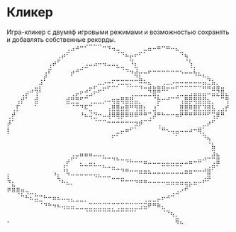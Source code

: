 # Кликер
Игра-кликер с двумяф игровыми режимами и возможностью сохранять и добавлять собственные рекорды.
⠀⠀⠀⠀⠀⠀⠀⠀⠀⠀⠀⠀⠀⢀⣠⠴⠒⠊⠉⠉⠉⠒⠲⢤⣀⠀⠀⠀⠀⠀⣀⣤⠤⠶⠒⠶⠤⣄⠀⠀⠀⠀⠀⠀⠀⠀⠀⠀⠀
⠀⠀⠀⠀⠀⠀⠀⠀⠀⠀⠀⢀⡴⠋⠀⠀⠀⠀⠀⠀⠀⠀⠀⠀⠈⠙⠦⡤⠖⠋⠁⠀⠀⠀⠀⠀⠀⠀⠙⢦⠀⠀⠀⠀⠀⠀⠀⠀⠀
⠀⠀⠀⠀⠀⠀⠀⠀⠀⢀⡴⠋⠀⠀⠀⠀⠀⢀⣀⣠⠤⢤⣀⣀⡀⠀⠀⠹⡄⠀⠀⠀⠀⠀⠀⠀⠀⠀⠀⠈⢣⠀⠀⠀⠀⠀⠀⠀⠀
⠀⠀⠀⠀⠀⠀⠀⠀⢀⡞⠀⠀⠀⠀⣠⠴⠚⠉⠀⠀⠀⠀⠀⠀⠉⠙⠲⢤⣹⣀⣀⡤⠤⠤⠤⠤⠤⠤⢄⣀⣈⣇⡀⠀⠀⠀⠀⠀⠀
⠀⠀⠀⠀⠀⠀⠀⢀⡞⠀⠀⠀⠀⠀⠁⠀⠀⠀⠀⠀⠀⠀⠀⣀⣀⣀⣀⣀⣙⣧⡀⠀⠀⠀⠀⠀⠀⠀⠀⠀⠀⠈⠉⠓⢦⡀⠀⠀⠀
⠀⠀⠀⠀⠀⠀⣀⡞⠀⠀⠀⠀⠀⠀⠀⠀⠀⠀⣀⡤⠒⣊⡭⠥⠔⠒⠲⠦⠤⢭⣉⣳⣄⣤⣴⣒⣊⡭⠭⠭⠭⠭⠭⣿⣶⣻⣦⣀⠀
⠀⠀⠀⢀⡴⠚⢹⠃⠀⠀⠀⠀⠀⠀⢀⡤⠖⢚⣡⠖⠋⠁⠀⠀⠀⠀⠀⢀⣀⣀⣀⣙⣿⡛⠉⠁⠀⢀⣀⣀⣠⣤⣤⣤⠤⣭⣝⣿⣄
⠀⠀⢠⡞⠁⠀⣾⠀⠀⠀⠀⠀⠀⣾⣛⣛⠋⠉⢀⣀⣀⡠⠤⢶⣶⢿⣿⣿⣤⡀⠀⠀⠈⡷⠒⠚⠉⠉⢠⣿⡿⢿⣿⣿⣦⡀⠀⠉⢻
⠀⢀⡏⠀⠀⠀⠁⠀⠀⠀⠀⠀⠀⠀⠈⠉⠙⠯⣉⠀⠀⠀⢠⣿⣿⣶⣿⠛⢻⣿⡆⠀⣰⠁⠀⠀⠀⠀⣿⣿⠿⣿⣏⣹⣿⣧⢀⣠⡞
⢀⡞⠀⠀⠀⠀⠀⠀⠀⠀⠀⠀⠀⠀⠀⠀⠘⠦⢬⣙⠒⠤⢼⠿⢿⡿⠿⠿⠿⠛⠛⢉⡼⠛⠓⠒⠒⠶⠟⠛⠛⠛⠛⠛⠋⢩⡿⠛⠀
⡼⠁⠀⠀⠀⠀⠀⠀⠀⠀⠀⠀⠀⠀⠀⠀⠀⠀⠀⠈⠉⠉⠒⠒⠒⠒⠒⠒⣲⡾⠉⠉⠀⢀⠀⠀⠀⠀⠀⠀⠀⠀⠀⣀⡴⠋⠀⠀⠀
⡇⠀⠀⠀⠀⠀⠀⠀⠀⠀⠀⠀⠀⠀⠀⠀⠀⠀⠀⠀⠀⠀⠀⠀⣀⡤⠶⠋⠁⠀⠀⠀⠀⠈⠛⠢⢤⣤⠤⠤⠴⠒⢿⡁⠀⠀⠀⠀⠀
⠀⠀⠀⠀⠀⠀⠀⠀⠀⠀⠀⠀⠀⠀⠀⠀⠀⠀⠀⠀⠀⠀⠀⠋⠁⠀⠀⠀⠀⠀⠀⠀⠀⠀⠀⠀⠀⠁⠀⠀⠀⠀⠀⠙⢦⠀⠀⠀⠀
⠀⠀⠀⠀⠀⠀⠀⠀⠀⠀⠀⠀⠀⠀⠀⠀⠀⠀⠀⠀⠀⠀⠀⠀⠀⠀⠀⠀⠀⠀⠀⠀⠀⠀⠀⠀⠀⠀⠀⠀⠀⠀⠀⠀⠈⣧⠀⠀⠀
⠀⠀⠀⠀⠀⠀⠀⠀⠀⠀⠀⠀⠀⠀⢀⣀⣤⣤⣤⣀⣀⡀⠀⠀⠀⠀⠀⠀⠀⠀⠀⠀⠀⠀⠀⠀⠀⠀⠀⠀⠀⠀⠀⠀⠀⣹⣄⠀⠀
⠀⠀⠀⠀⠀⠀⠀⠀⠀⠀⠀⠀⠀⡴⠋⠁⡀⠀⣀⡀⠀⠉⠉⠙⠓⠒⠲⠦⠤⠤⣤⣀⣀⣀⣀⣀⣀⣀⣀⣀⣤⠤⠶⠚⠉⢉⣿⠀⠀
⠀⠀⠀⠀⠀⠀⠀⠀⠀⠀⠀⠀⢸⡅⠀⠀⠉⠉⠉⠉⠉⠓⠒⠶⠤⢤⣤⣀⣀⣀⣀⡀⠀⠀⠉⠉⠉⠉⠁⣀⣀⣀⣀⣠⣴⠟⠁⠀⠀
⡆⠀⠀⠀⠀⠀⠀⠀⠀⠀⠘⣆⠀⠙⠒⠒⠒⠒⠒⠲⠦⠤⠤⣀⣀⣀⠀⠀⠀⠉⠉⠉⠉⠉⠉⠉⠉⠉⠉⠉⠉⠀⠀⢀⣿⠀⠀⠀⠀
⠙⣆⠀⠀⠀⠀⠀⠀⠀⠀⠀⠈⠓⠦⠄⠀⠀⠀⠀⠀⠀⠀⠀⠀⠀⠉⠉⠉⠙⠛⠛⠒⠒⠒⠒⠶⠶⠶⠶⢶⡦⠶⠒⠋⠁⠀⠀⠀⠀
⠟⠿⢿⡶⢤⣀⡀⠀⠀⠀⠀⠀⠀⠀⠀⠀⠀⠀⠀⠀⠀⠀⠀⠀⠀⠀⠀⠀⠀⠀⠀⠀⠀⠀⠀⠀⢀⣠⠔⠋⠀⠀⠀⠀⠀⠀⠀⠀⠀
⠀⠀⠀⠉⠓⠦⣭⣉⠓⠒⠶⠦⠤⢤⣄⣀⣀⡀⠀⠀⠀⠀⠀⠀⠀⠀⠀⠀⠀⠀⢀⣀⣀⡤⠖⠚⠉⠀⠀⠀⠀⠀⠀⠀⠀⠀⠀⠀⠀
⠀⠀⠀⠀⠀⠀⠀⠈⠙⠓⠲⠦⢤⣤⣤⣀⣀⣀⣉⣉⣉⣉⣉⡉⢉⣉⣉⣉⣉⣩⣭⠟⠛⠷⣄⠀⠀⠀⠀⠀⠀⠀⠀⠀⠀⠀⠀⠀⠀
⠀⠀⠀⠀⠀⠀⠀⠀⠀⠀⠀⠀⠀⠀⠀⠀⠀⠈⠉⠉⠉⠉⠉⠉⠉⠉⠉⠉⠁⠀⠀⠀⠀⠀⠈⠙⢦⡀⠀⠀⠀⠀⠀⠀⠀⠀⠀⠀⠀
⠄⠀⠀⠀⠀⠀⠀⠀⠀⠀⠀⠀⠀⠀⠀⠀⠀⠀⠀⠀⠀⠀⠀⠀⠀⠀⠀⠀⠀⠀⠀⠀⠀⠀⠀⠀⠀⢿⣄⠀⠀⠀⠀⠀⠀⠀⠀⠀⠀
